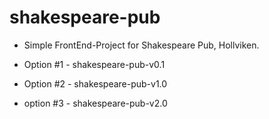 # shakespeare-pub
* Simple FrontEnd-Project for Shakespeare Pub, Hollviken.

* Option #1 - shakespeare-pub-v0.1
* Option #2 - shakespeare-pub-v1.0
* option #3 - shakespeare-pub-v2.0
